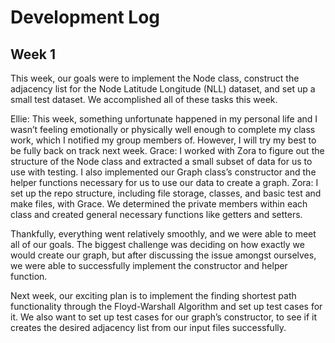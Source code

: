 # Development Log

## Week 1

This week, our goals were to implement the Node class, construct the adjacency list for the Node Latitude Longitude (NLL) dataset, and set up a small test dataset. We accomplished all of these tasks this week.

Ellie: This week, something unfortunate happened in my personal life and I wasn’t feeling emotionally or physically well enough to complete my class work, which I notified my group members of. However, I will try my best to be fully back on track next week.
Grace: I worked with Zora to figure out the structure of the Node class and extracted a small subset of data for us to use with testing. I also implemented our Graph class’s constructor and the helper functions necessary for us to use our data to create a graph.
Zora: I set up the repo structure, including file storage, classes, and basic test and make files, with Grace. We determined the private members within each class and created general necessary functions like getters and setters. 

Thankfully, everything went relatively smoothly, and we were able to meet all of our goals. The biggest challenge was deciding on how exactly we would create our graph, but after discussing the issue amongst ourselves, we were able to successfully implement the constructor and helper function. 

Next week, our exciting plan is to implement the finding shortest path functionality through the Floyd-Warshall Algorithm and set up test cases for it. We also want to set up test cases for our graph’s constructor, to see if it creates the desired adjacency list from our input files successfully.
